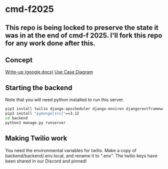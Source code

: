 # cmd-f2025
## This repo is being locked to preserve the state it was in at the end of cmd-f 2025. I'll fork this repo for any work done after this.

## Concept 
[Write-up (google docs)](https://discord.com/channels/@me/1348033250752331916/1348033283803320376)
[Use Case Diagram](https://discord.com/channels/@me/1348033250752331916/1348049147177209940)

## Starting the backend
Note that you will need python installed to run this server.
```bash
pip3 install twilio django-apscheduler django-environ djangorestframework djangorestframework_simplejwt "pymongo[srv]"==3.12
pip3 install "pymongo[srv]"==3.12
cd backend
python3 manage.py runserver
```

## Making Twilio work
You need the environmental variables for twilio. Make a copy of backend/backend/.env.local, and rename it to ".env".
The twilio keys have been shared in our Discord and pinned! 
```

